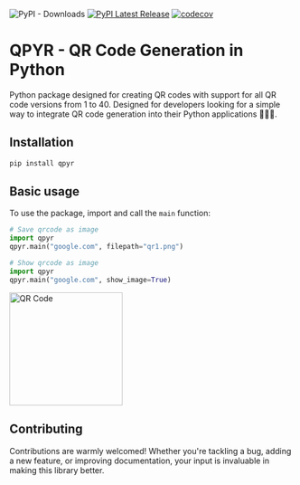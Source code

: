 ![PyPI - Downloads](https://img.shields.io/pypi/dm/qpyr)
[![PyPI Latest Release](https://img.shields.io/pypi/v/qpyr)](https://pypi.org/project/qpyr/)
[![codecov](https://codecov.io/gh/sabih-h/qpyr/graph/badge.svg?token=YLOSBSXWJJ)](https://codecov.io/gh/sabih-h/qpyr)


# QPYR - QR Code Generation in Python
Python package designed for creating QR codes with support for all QR code versions from 1 to 40. Designed for developers looking for a simple way to integrate QR code generation into their Python applications 🚀🚀🚀.

## Installation
```sh
pip install qpyr
```

## Basic usage
To use the package, import and call the `main` function:

```python
# Save qrcode as image
import qpyr
qpyr.main("google.com", filepath="qr1.png")
```

```python
# Show qrcode as image
import qpyr
qpyr.main("google.com", show_image=True)
```

<img src="https://raw.githubusercontent.com/sabih-h/qpyr/cbeb109d266dea0e1052ab5fa720c4a2edbf1983/docs/static/qrcode-example.png" alt="QR Code" width="200" height="200"/>


## Contributing
Contributions are warmly welcomed! Whether you're tackling a bug, adding a new feature, or improving documentation, your input is invaluable in making this library better.
